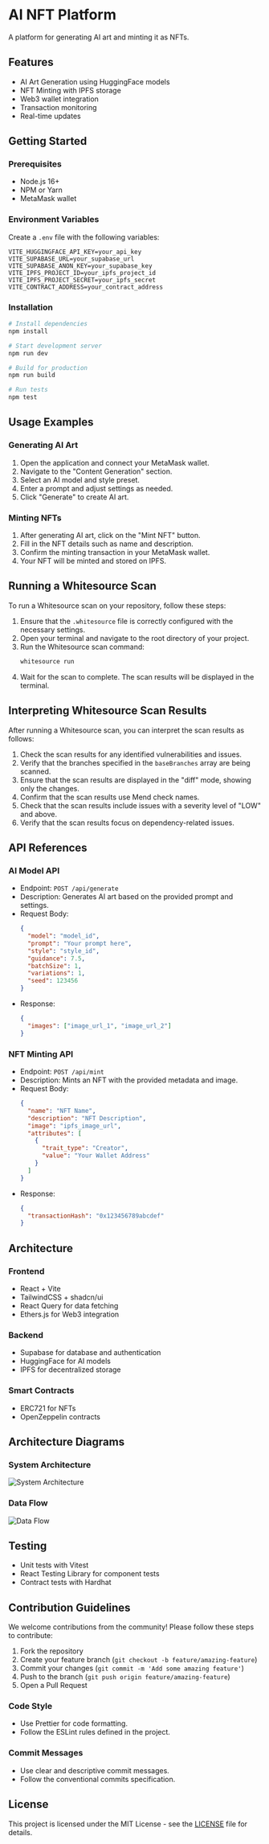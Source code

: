 # AI NFT Platform

A platform for generating AI art and minting it as NFTs.

## Features

- AI Art Generation using HuggingFace models
- NFT Minting with IPFS storage
- Web3 wallet integration
- Transaction monitoring
- Real-time updates

## Getting Started

### Prerequisites

- Node.js 16+
- NPM or Yarn
- MetaMask wallet

### Environment Variables

Create a `.env` file with the following variables:

```env
VITE_HUGGINGFACE_API_KEY=your_api_key
VITE_SUPABASE_URL=your_supabase_url
VITE_SUPABASE_ANON_KEY=your_supabase_key
VITE_IPFS_PROJECT_ID=your_ipfs_project_id
VITE_IPFS_PROJECT_SECRET=your_ipfs_secret
VITE_CONTRACT_ADDRESS=your_contract_address
```

### Installation

```bash
# Install dependencies
npm install

# Start development server
npm run dev

# Build for production
npm run build

# Run tests
npm test
```

## Usage Examples

### Generating AI Art

1. Open the application and connect your MetaMask wallet.
2. Navigate to the "Content Generation" section.
3. Select an AI model and style preset.
4. Enter a prompt and adjust settings as needed.
5. Click "Generate" to create AI art.

### Minting NFTs

1. After generating AI art, click on the "Mint NFT" button.
2. Fill in the NFT details such as name and description.
3. Confirm the minting transaction in your MetaMask wallet.
4. Your NFT will be minted and stored on IPFS.

## Running a Whitesource Scan

To run a Whitesource scan on your repository, follow these steps:

1. Ensure that the `.whitesource` file is correctly configured with the necessary settings.
2. Open your terminal and navigate to the root directory of your project.
3. Run the Whitesource scan command:
   ```bash
   whitesource run
   ```
4. Wait for the scan to complete. The scan results will be displayed in the terminal.

## Interpreting Whitesource Scan Results

After running a Whitesource scan, you can interpret the scan results as follows:

1. Check the scan results for any identified vulnerabilities and issues.
2. Verify that the branches specified in the `baseBranches` array are being scanned.
3. Ensure that the scan results are displayed in the "diff" mode, showing only the changes.
4. Confirm that the scan results use Mend check names.
5. Check that the scan results include issues with a severity level of "LOW" and above.
6. Verify that the scan results focus on dependency-related issues.

## API References

### AI Model API

- Endpoint: `POST /api/generate`
- Description: Generates AI art based on the provided prompt and settings.
- Request Body:
  ```json
  {
    "model": "model_id",
    "prompt": "Your prompt here",
    "style": "style_id",
    "guidance": 7.5,
    "batchSize": 1,
    "variations": 1,
    "seed": 123456
  }
  ```
- Response:
  ```json
  {
    "images": ["image_url_1", "image_url_2"]
  }
  ```

### NFT Minting API

- Endpoint: `POST /api/mint`
- Description: Mints an NFT with the provided metadata and image.
- Request Body:
  ```json
  {
    "name": "NFT Name",
    "description": "NFT Description",
    "image": "ipfs_image_url",
    "attributes": [
      {
        "trait_type": "Creator",
        "value": "Your Wallet Address"
      }
    ]
  }
  ```
- Response:
  ```json
  {
    "transactionHash": "0x123456789abcdef"
  }
  ```

## Architecture

### Frontend

- React + Vite
- TailwindCSS + shadcn/ui
- React Query for data fetching
- Ethers.js for Web3 integration

### Backend

- Supabase for database and authentication
- HuggingFace for AI models
- IPFS for decentralized storage

### Smart Contracts

- ERC721 for NFTs
- OpenZeppelin contracts

## Architecture Diagrams

### System Architecture

![System Architecture](docs/architecture/system_architecture.png)

### Data Flow

![Data Flow](docs/architecture/data_flow.png)

## Testing

- Unit tests with Vitest
- React Testing Library for component tests
- Contract tests with Hardhat

## Contribution Guidelines

We welcome contributions from the community! Please follow these steps to contribute:

1. Fork the repository
2. Create your feature branch (`git checkout -b feature/amazing-feature`)
3. Commit your changes (`git commit -m 'Add some amazing feature'`)
4. Push to the branch (`git push origin feature/amazing-feature`)
5. Open a Pull Request

### Code Style

- Use Prettier for code formatting.
- Follow the ESLint rules defined in the project.

### Commit Messages

- Use clear and descriptive commit messages.
- Follow the conventional commits specification.

## License

This project is licensed under the MIT License - see the [LICENSE](LICENSE) file for details.
